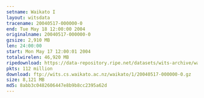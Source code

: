 ```yaml
---
setname: Waikato I
layout: witsdata
tracename: 20040517-000000-0
end: Tue May 18 12:00:00 2004
originalname: 20040517-000000-0
gzsize: 2,910 MB
len: 24:00:00
start: Mon May 17 12:00:01 2004
totalwirelen: 46,920 MB
ripedownload: https://data-repository.ripe.net/datasets/wits-archive/waikato/1/20040517-000000-0.gz
pkts: 112 million
download: ftp://wits.cs.waikato.ac.nz/waikato/1/20040517-000000-0.gz
size: 8,121 MB
md5: 8abb3c0482606447e8b9b8cc2395a62d
---
```

